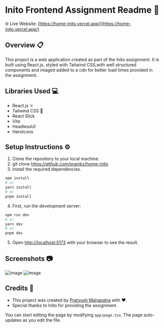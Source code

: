 

# Inito Frontend Assignment Readme :rocket:

🌐 Live Website: [https://home-inito.vercel.app/](https://home-inito.vercel.app/)

## Overview :clipboard:

This project is a web application created as part of the Inito assignment. It is built using React.js, styled with Tailwind CSS,with well structured components and imaged added to a cdn for better load times provided in the assignment.

## Libraries Used :computer:

- React.js ⚛️
- Tailwind CSS 🌊
- React Slick 
- Vite
- HeadlessUI
- HeroIcons


## Setup Instructions :gear:

1. Clone the repository to your local machine.
2. git clone <https://github.com/pranikz/home-inito>
3. Install the required dependencies.
 ```bash
npm install
# or
yarn install
# or
pnpm install
```
4. First, run the development server:
```bash
npm run dev
# or
yarn dev
# or
pnpm dev
```

5. Open [http://localhost:5173](http://localhost:5173) with your browser to see the result.


## Screenshots :camera:

![image](https://github.com/user-attachments/assets/663c973b-c6cd-4d1a-aae9-a9dc6e216da0)
![image](https://github.com/user-attachments/assets/0f48b78c-8676-466c-921a-f666c23d153f)



## Credits :clap:

- This project was created by [Pratyush Mahapatra](https://www.pranikz.dev/)  with ❤️.
- Special thanks to Inito for providing the assignment.

You can start editing the page by modifying `app/page.tsx`. The page auto-updates as you edit the file.
